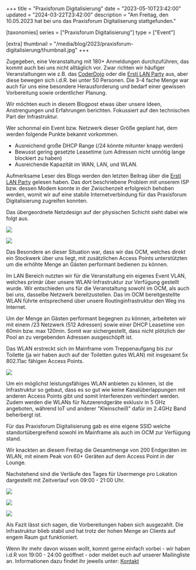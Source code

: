 +++
title = "Praxisforum Digitalisierung"
date = "2023-05-10T23:42:00"
updated = "2024-03-22T23:42:00"
description = "Am Freitag, den 10.05.2023 hat bei uns das Praxisforum Digitaliserung stattgefunden."

[taxonomies]
series = ["Praxisforum Digitalisierung"]
type = ["Event"]

[extra]
thumbnail = "/media/blog/2023/praxisforum-digitalisierung/thumbnail.jpg"
+++

Zugegeben, eine Veranstaltung mit 180+ Anmeldungen durchzuführen, das kommt auch bei uns nicht alltäglich vor. Zwar
richten wir häufiger Veranstaltungen wie z.B. das [CoderDojo](@/events/calendar.md) oder
die [Ersti LAN Party](  @/blog/2023/2023-04-16-lan-party-2023-04-review.md) aus, aber diese bewegen sich i.d.R. bei unter
50 Personen. Die 3-4 fache Menge war auch für uns eine besondere Herausforderung und bedarf einer gewissen Vorbereitung
sowie ordentlicher Planung.

Wir möchten euch in diesem Blogpost etwas über unsere Ideen, Anstrengungen und Erfahrungen berichten. Fokussiert auf den
technischen Part der Infrastruktur.

Wer schonmal ein Event bzw. Netzwerk dieser Größe geplant hat, dem werden folgende Punkte bekannt vorkommen.

* Ausreichend große DHCP Range (/24 könnte mitunter knapp werden)
* Bewusst gering gesetzte Leasetime (um Adressen nicht unnötig lange blockiert zu haben)
* Ausreichende Kapazität im WAN, LAN, und WLAN.

Aufmerksame Leser des Blogs werden den letzten Beitrag über
die [Ersti LAN Party](  @/blog/2023/2023-04-16-lan-party-2023-04-review.md) gelesen haben. Das dort beschriebene Problem
mit unserem ISP bzw. dessen Modem konnte in der Zwischenzeit erfolgreich behoben werden, womit wir auf eine stabile
Internetverbindung für das Praxisforum Digitalisierung zugreifen konnten.

Das übergeordnete Netzdesign auf der physischen Schicht sieht dabei wie folgt aus.

![](/media/blog/2023/praxisforum-digitalisierung/01-overview-lan.png)

![](/media/blog/2023/praxisforum-digitalisierung/01-01-wan.png)

Das Besondere an dieser Situation war, dass wir das OCM, welches direkt ein Stockwerk über uns liegt, mit zusätzlichen
Access Points unterstützten um die erhöhte Menge an Gästen performant bedienen zu können.

Im LAN Bereich nutzten wir für die Veranstaltung ein eigenes Event VLAN, welches primär über unsere WLAN-Infrastruktur
zur Verfügung gestellt wurde. Wir entschieden uns für die Veranstaltung sowohl im OCM, als auch bei uns, dasselbe
Netzwerk bereitzustellen. Das im OCM bereitgestellte WLAN führte entsprechend über unsere Routinginfrastruktur den Weg
ins Internet.

Um der Menge an Gästen performant begegnen zu können, arbeiteten wir mit einem /23 Netzwerk (512 Adressen) sowie einer
DHCP Leasetime von 60min bzw. max 120min. Somit war sichergestellt, dass nicht plötzlich der Pool an zu vergebenden
Adressen ausgeschöpft ist.

Das WLAN erstreckt sich im Mainframe vom Treppenaufgang bis zur Toilette (ja wir haben auch auf der Toiletten gutes
WLAN) mit insgesamt 5x 802.11ac fähigen Access Points.

![](/media/blog/2023/praxisforum-digitalisierung/02-overview-wlan.png)

Um ein möglichst leistungsfähiges WLAN anbieten zu können, ist die Infrastruktur so gebaut, dass es so gut wie keine
Kanalüberlappungen mit anderen Access Points gibt und somit Interferenzen verhindert werden. Zudem werden die WLANs für
Nutzerendgeräte exklusiv in 5 GHz angeboten, während IoT und anderer "Kleinscheiß" dafür im 2.4GHz Band beherbergt ist.

Für das Praxisforum Digitalisierung gab es eine eigene SSID welche standortübergreifend sowohl im Mainframe als auch im
OCM zur Verfügung stand.

Wir knackten an diesem Freitag die Gesamtmenge von 200 Endgeräten im WLAN, mit einem Peak von 60+ Geräten auf dem Access
Point in der Lounge.

Nachstehend sind die Verläufe des Tages für Usermenge pro Lokation dargestellt mit Zeitverlauf von 09:00 - 21:00 Uhr.

![](/media/blog/2023/praxisforum-digitalisierung/03-laser.png)

![](/media/blog/2023/praxisforum-digitalisierung/04-lounge.png)

![](/media/blog/2023/praxisforum-digitalisierung/05-vorstand.png)

Als Fazit lässt sich sagen, die Vorbereitungen haben sich ausgezahlt. Die Infrastruktur blieb stabil und hat trotz der
hohen Menge an Clients auf engem Raum gut funktioniert.

Wenn Ihr mehr davon wissen wollt, kommt gerne einfach vorbei - wir haben i.d.R von 19:00 - 24:00 geöffnet - oder meldet
euch auf unserer Mailingliste an. Informationen dazu findet ihr jeweils unter: [Kontakt](@/contact.md)
